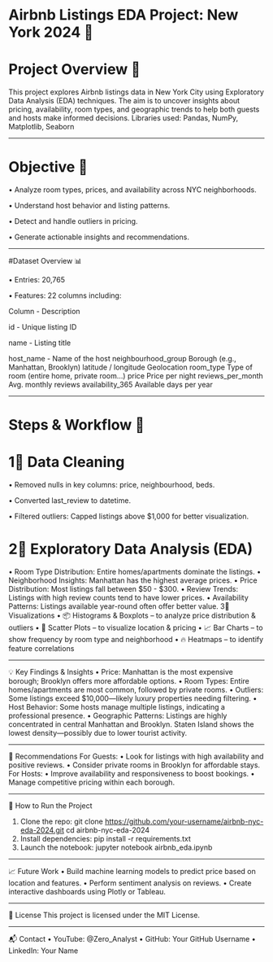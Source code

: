 # Airbnb Listings EDA Project: New York 2024 🏩 

# Project Overview 📌

This project explores Airbnb listings data in New York City using Exploratory Data Analysis (EDA) techniques. The aim is to uncover insights about pricing, availability, room types, and geographic trends to help both guests and hosts make informed decisions.
Libraries used: Pandas, NumPy, Matplotlib, Seaborn
________________________________________

# Objective 🎯

•	Analyze room types, prices, and availability across NYC neighborhoods.

•	Understand host behavior and listing patterns.

•	Detect and handle outliers in pricing.

•	Generate actionable insights and recommendations.

________________________________________
#Dataset Overview 📊

•	Entries: 20,765

•	Features: 22 columns including:

Column	- Description

id	- Unique listing ID

name	- Listing title

host_name - 	Name of the host
neighbourhood_group	Borough (e.g., Manhattan, Brooklyn)
latitude / longitude	Geolocation
room_type	Type of room (entire home, private room…)
price	Price per night
reviews_per_month	Avg. monthly reviews
availability_365	Available days per year
________________________________________


# Steps & Workflow 🔧

# 1⃣ Data Cleaning

•	Removed nulls in key columns: price, neighbourhood, beds.

•	Converted last_review to datetime.

•	Filtered outliers: Capped listings above $1,000 for better visualization.

# 2⃣ Exploratory Data Analysis (EDA)

•	Room Type Distribution:
Entire homes/apartments dominate the listings.
•	Neighborhood Insights:
Manhattan has the highest average prices.
•	Price Distribution:
Most listings fall between $50 - $300.
•	Review Trends:
Listings with high review counts tend to have lower prices.
•	Availability Patterns:
Listings available year-round often offer better value.
3⃣ Visualizations
•	📦 Histograms & Boxplots – to analyze price distribution & outliers
•	📍 Scatter Plots – to visualize location & pricing
•	📈 Bar Charts – to show frequency by room type and neighborhood
•	🔥 Heatmaps – to identify feature correlations
________________________________________
💡 Key Findings & Insights
•	Price:
Manhattan is the most expensive borough; Brooklyn offers more affordable options.
•	Room Types:
Entire homes/apartments are most common, followed by private rooms.
•	Outliers:
Some listings exceed $10,000—likely luxury properties needing filtering.
•	Host Behavior:
Some hosts manage multiple listings, indicating a professional presence.
•	Geographic Patterns:
Listings are highly concentrated in central Manhattan and Brooklyn.
Staten Island shows the lowest density—possibly due to lower tourist activity.
________________________________________
🧱 Recommendations
For Guests:
•	Look for listings with high availability and positive reviews.
•	Consider private rooms in Brooklyn for affordable stays.
For Hosts:
•	Improve availability and responsiveness to boost bookings.
•	Manage competitive pricing within each borough.
________________________________________
🚀 How to Run the Project
1.	Clone the repo:
git clone https://github.com/your-username/airbnb-nyc-eda-2024.git
cd airbnb-nyc-eda-2024
2.	Install dependencies:
pip install -r requirements.txt
3.	Launch the notebook:
jupyter notebook airbnb_eda.ipynb
________________________________________
📈 Future Work
•	Build machine learning models to predict price based on location and features.
•	Perform sentiment analysis on reviews.
•	Create interactive dashboards using Plotly or Tableau.
________________________________________
📄 License
This project is licensed under the MIT License.
________________________________________
📬 Contact
•	YouTube: @Zero_Analyst
•	GitHub: Your GitHub Username
•	LinkedIn: Your Name
